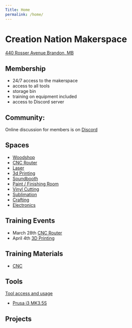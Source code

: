 ```yaml
---
Title: Home
permalink: /home/
---
```


# Creation Nation Makerspace
[440 Rosser Avenue
Brandon, MB](https://maps.app.goo.gl/kUVzckG4yBWrfiLQA)

## Membership
- 24/7 access to the makerspace
- access to all tools
- storage bin
- training on equipment included
- access to Discord server

## Community: 
Online discussion for members is on [Discord](https://discord.com/channels/542188140220383261/)

## Spaces
- [Woodshop](./spaces/woodshop.md)
- [CNC Router](./spaces/cnc.md)
- [Laser](./spaces/laser.md)
- [3d Printing](./spaces/3dprinting.md)
- [Soundbooth](./spaces/soundbooth.md)
- [Paint / Finishing Room](./spaces/paint.md)
- [Vinyl Cutting](./spaces/vinyl.md)
- [Sublimation](./spaces/sublimation.md)
- [Crafting](./spaces/crafting.md)
- [Electronics](/spaces/electronics.md)


## Training Events
- March 28th [CNC Router](https://discord.gg/jDxaVjFn?event=1204242756118257685)
- April 4th [3D Printing](https://discord.gg/jDxaVjFn?event=1219308551122452612)

## Training Materials
- [CNC](/training/cnc)

## Tools
[Tool access and usage](./tools/tools.md)
- [Prusa i3 MK3.5S](./tools/prusaMk3.md)


## Projects